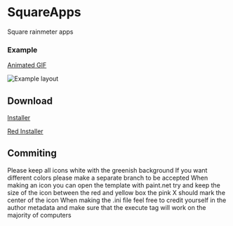 # SquareApps
Square rainmeter apps

### Example
[Animated GIF](https://gfycat.com/KaleidoscopicEllipticalBlackmamba)

![Example layout](https://i.imgur.com/qyxJybw.png)

## Download
[Installer](https://github.com/Filip9696/SquareApps/raw/master/Square%20Apps_1.1.rmskin)

[Red Installer](https://github.com/Filip9696/SquareApps/raw/red/Square%20Apps_1.1R.rmskin)

## Commiting
Please keep all icons white with the greenish background
If you want different colors please make a separate branch to be accepted
When making an icon you can open the template with paint.net try and keep the size of the icon between the red and yellow box the pink X should mark the center of the icon
When making the .ini file feel free to credit yourself in the author metadata and make sure that the execute tag will work on the majority of computers

